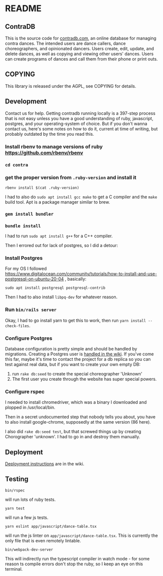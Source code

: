 # README

## ContraDB

This is the source code for [contradb.com](https://contradb.com), an
online database for managing contra dances. The intended users are
dance callers, dance choreographers, and opinionated dancers. Users
create, edit, update, and delete dances, as well as copying and
viewing other users' dances. Users can create programs of dances and
call them from their phone or print outs.

## COPYING

This library is released under the AGPL, see COPYING for details.

## Development

Contact us for help. Getting contradb running locally is a 397-step
process that is not easy unless you have a good understanding of ruby,
javascript, postgres, and your operating-system of choice. But if you
don't wanna contact us, here's some notes on how to do it, current at
time of writing, but probably outdated by the time you read this.

### Install rbenv to manage versions of ruby https://github.com/rbenv/rbenv
### `cd contra`
### get the proper version from `.ruby-version` and install it

```rbenv install $(cat .ruby-version)```

I had to also do `sudo apt install gcc make` to get a C compiler and the `make` build tool. Apt is a package manager similar to brew.

### `gem install bundler`

### `bundle install`

I had to run `sudo apt install g++` for a C++ compiler.

Then I errored out for lack of postgres, so I did a detour:

### Install Postgres

For my OS I followed https://www.digitalocean.com/community/tutorials/how-to-install-and-use-postgresql-on-ubuntu-20-04 , basically:

```
sudo apt install postgresql postgresql-contrib
```
Then I had to also install `libpq-dev` for whatever reason.

### Run `bin/rails server`

Okay, I had to go install yarn to get this to work, then run `yarn install --check-files`.



### Configure Postgres

Database configuration is pretty simple and should be handled by
migrations. Creating a Postgres user is [handled in the wiki](https://github.com/contradb/contra/wiki/Postgres-for-contradb-dev).
If you've come this far, maybe it's time to contact the project for a db replica so you can test against real data, but if you want to create your own empty DB:

1. run `rake db:seed` to create the special choreographer 'Unknown'
2. The first user you create through the website has super special
powers.

### Configure rspec

I needed to install chromedriver, which was a binary I downloaded and plopped in /usr/local/bin.

Then in a secret undocumented step that nobody tells you about, you have to also install google-chrome, supposedly at the same version (86 here).

I also did `rake db:seed test`, but that screwed things up by creating Chorographer 'unknown'. I had to go in and destroy them manually. 

## Deployment

[Deployment instructions](https://github.com/contradb/contra/wiki/Installing-new-git-version-onto-production-server) are in the wiki.

## Testing

```
bin/rspec
```
will run lots of ruby tests.


```
yarn test
```
will run a few js tests.


```
yarn eslint app/javascript/dance-table.tsx
```
will run the js linter on `app/javascript/dance-table.tsx`. This is currently the only file that is even remotely lintable.


```
bin/webpack-dev-server
```
This will indirectly run the typescript compiler in watch mode - for some reason ts compile errors don't stop the ruby, so I keep an eye on this terminal.
